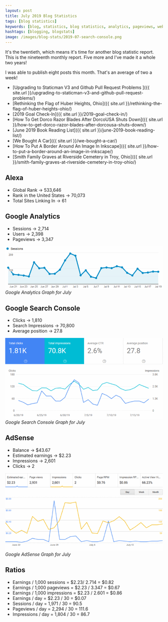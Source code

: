 ```yaml
---
layout: post
title: July 2019 Blog Statistics
tags: [blog statistics]
keywords: [blog, statistics, blog statistics, analytics, pageviews, webmaster, webmaster tools, alexa, google]
hashtags: [blogging, blogstats]
image: /images/blog-stats/2019-07-search-console.png
---
```


It's the twentieth, which means it's time for another blog statistic report.  This is the nineteenth monthly report. Five more and I've made it a whole two years!

I was able to publish eight posts this month. That's an average of two a week!

* [Upgrading to Staticman V3 and Github Pull Request Problems
]({{ site.url }}/upgrading-to-staticman-v3-and-github-pull-request-problems/)
* [Rethinking the Flag of Huber Heights, Ohio]({{ site.url }}/rethinking-the-flag-of-huber-heights-ohio/)
* [2019 Goal Check-In]({{ site.url }}/2019-goal-check-in/)
* [How To Get Dorco Razor Blades After DorcoUSA Shuts Down]({{ site.url }}/how-to-get-dorco-razor-blades-after-dorcousa-shuts-down/)
* [June 2019 Book Reading List]({{ site.url }}/june-2019-book-reading-list/)
* [We Bought A Car]({{ site.url }}/we-bought-a-car/)
* [How To Put A Border Around An Image In Inkscape]({{ site.url }}/how-to-put-a-border-around-an-image-in-inkscape/)
* [Smith Family Graves at Riverside Cemetery in Troy, Ohio]({{ site.url }}/smith-family-graves-at-riverside-cemetery-in-troy-ohio/)

## Alexa

* Global Rank &rarr; 533,646 
* Rank in the United States &rarr; 70,073
* Total Sites Linking In &rarr; 61

## Google Analytics

* Sessions &rarr; 2,714
* Users &rarr; 2,398
* Pageviews &rarr; 3,347

![Google Analytics Graph for July](/images/blog-stats/2019-07-stats.png)
*Google Analytics Graph for July*

## Google Search Console

* Clicks &rarr; 1,810
* Search Impressions &rarr; 70,800
* Average position &rarr; 27.8

![Google Search Console Graph for July](/images/blog-stats/2019-07-search-console.png)
*Google Search Console Graph for July*

## AdSense

* Balance &rarr; $43.67
* Estimated earnings &rarr; $2.23
* Impressions &rarr; 2,601
* Clicks &rarr; 2

![Google AdSense Graph for July](/images/blog-stats/2019-07-adsense.png)
*Google AdSense Graph for July*

## Ratios

* Earnings / 1,000 sessions = $2.23/ 2.714 = $0.82
* Earnings / 1,000 pageviews = $2.23 / 3.347 = $0.67
* Earnings / 1,000 impressions = $2.23 / 2.601 = $0.86
* Earnings / day = $2.23 / 30 = $0.07
* Sessions / day = 1,971 / 30 = 90.5
* Pageviews / day = 2,294 / 30 = 111.6
* Impressions / day = 1,804 / 30 = 86.7